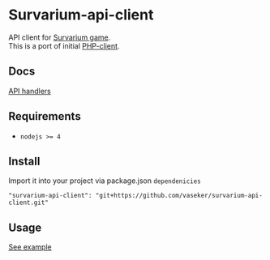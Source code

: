 # Survarium-api-client

API client for [Survarium game](http://survarium.com).  
This is a port of initial [PHP-client](https://github.com/PhpSurvarium/SurvariumAPI).

## Docs
[API handlers](http://vaseker.github.io/survarium-api-client/docs/global.html)

## Requirements
* `nodejs >= 4`

## Install
Import it into your project via package.json `dependenicies`

`"survarium-api-client": "git+https://github.com/vaseker/survarium-api-client.git"`

## Usage

[See example](https://github.com/vaseker/survarium-api/blob/master/example/v0.js)
